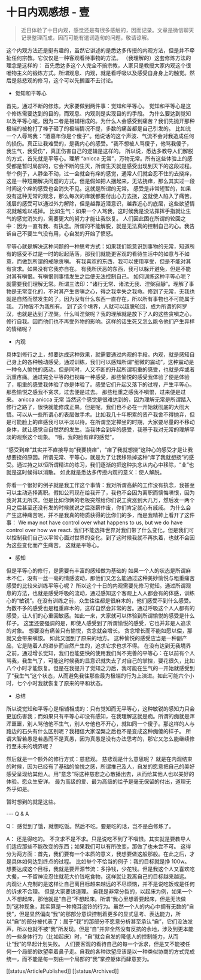 # 十日内观感想 - 壹

> 近日体验了十日内观，感觉还是有很多感触的，因而记录。文章是微信聊天记录整理而成，因而可能有遣词造句的问题，敬请谅解。

这个内观方法还是挺有趣的，虽然它讲述的是悉达多传授的内观方法，但是并不牵扯任何宗教。它仅仅是一种客观看待事物的方法。
（我理解的）这套修炼方法的理念是这样的：
首先悉达多这个人完全不搞宗教，人家只是教授大家内观这个很唯物主义的锻炼方式。所谓观息、内观，就是看呼吸以及感受自身身上的触觉。然后是慈悲观的修习，这个可以先搁置不去讨论。

- 觉知和平等心

首先，通过不断的修炼，大家要做到两件事：觉知和平等心。
觉知和平等心是这个修炼需要达到的目的，而观息、内观则是实现目的的手段。
为什么要达到觉知以及平等心呢，因为二者是相辅相成的。为什么人会感受到痛苦？我们先抛开那种极端的被枪打了棒子砸了的极端情况不提，多数的痛苦都是自己引发的。
比如说一个人辱骂我：“酒嘉年你是个傻子”。他说话的这个声波、气流不会对我造成任何的损伤。真正让我难受的，是我内心的感受。“我不想被人骂傻子，他骂我傻子，我生气，我受伤”，真正伤害自己的逻辑是这样的。
所以说，悉达多教导人们解脱的方式，首先就是平等心。理解 “anicca 无常”，万物无常。所有这些体验上的感受都是暂时局部的，它会不断的生灭，所谓生灭就是感受出现到灭下的这段过程。
举个例子，人静坐不动，过一会就会有痒的感觉，通常人们就会忍不住的去挠痒，这是一种短期解决问题的方式。但是假如把人捆起来，无法挠痒，那么其实过一段时间这个痒的感受也会消失不见。这就是所谓的无常。
感受是非常短暂的，如果没有这种无常的观念，那么每次的痒就都要付出心力去挠，这就使人陷入了痛苦。浅层的感受可以通过外力解除，但是越靠近潜意识，越靠近心的底层，这些欲望情况就越难以戒掉。
比如生气：如果一个人骂我，这时候我是没法挥挥手指就让生气的感觉消失的，需要更大的努力才能让我恢复。
人们因此困在所谓的轮回之中：因为一直有我、有执念。所谓的不能解脱，就是无法真的控制自己的心。我告诉自己不要生气没有用，心自发的开始了愤怒。

平等心就是解决这种问题的一种思考方式：如果我们能意识到事物的无常，知道所有的感受不过是一时的起起落落，那我们就能更客观的看待生活中的如意与不如意，而做到所谓的戒除贪嗔。
有我喜欢的东西，我可以使用享受，但是不能对其有贪求。如果没有它我亦自在。
有我所厌恶的东西，我可以躲开避免，但是不能对其有嗔恨。有嗔恨则事情发生之后便无法控制自己。
如何训练这种平等心呢？就需要我们理解无常。所谓三法印：“诸行无常、诸法无我、涅槃寂靜”。理解了事物是无常变化的，不对其产生贪嗔之心，得之我幸失之我命。修到了无常，无我也就是自然而然发生的了。因为没有什么东西一直存在，所以所有事物也不可能属于我。
万物皆不为我所有。
到了这个境界，人就可以超脱轮回，成为所谓的阿罗汉，也就是达到了涅槃。什么叫涅槃呢？我的理解就是放下了人的这些贪嗔之心，修行自我。因而他们也不再受外物的影响。这样的话生死又怎么能令他们产生异样的情绪呢？

- 内观

具体到修行之上，想要达成这种效果，就需要通过内观的手段。内观，就是感知自己身上的各种触动感受。通过训练，我们可以感知所谓“细微的震动”，这种震动是一种令人愉悦的感动。但是同时，人又不断的升起所谓粗重的感受，也就是痒或者沉重疼痛。通过完全平等的扫视每一种感受，那些愉悦的感受我体验了便是体验了，粗重的感受我体验了亦是体验了。感受它们升起又落下的过程，产生平等心。
那些愉悦之感我不贪求，过去便是过去。
那些粗重之感我不嗔恨，过来便是过来。
anicca anicca 无常
当然这个感觉是很难达到的，因为理解无常是所谓踏入修行之路了，很快就能修成正果。但是呢，我们也不必在一开始就彻底的大彻大悟。可以从一些所谓心的表层做手术。比如我几十年积累的资产我舍不得抛弃，但是可能脸上的痒感我可以平淡以待。在所谓坚定禅坐的时期，大家要尽量的不移动身体，就让感觉自自然然的发生。当我体会到痒的感受，我基于我对无常的理解平淡的观察这个现象。
“哦，我的脸有痒的感觉”。

“感受到痒”其实并不直接导向“我要挠痒”，“痒了我就想挠”这种心的感受才是让我想要挠的原因。所谓无常、平等心，就是为了让我移除掉这种“痒了我就想挠”的感受。通过持之以恒所谓精进的练习，我们逐渐的把这种执念从内心中移除，“业”也就是这时候得以消散。
如此就是悉达多传授内观的意义：使人解脱。

你看一个很好的例子就是我工作这个事情：我对所谓高薪的工作没有执念，我甚至可以主动选择离职。假如公司现在给我开了，我也不会因为离职而懊悔嗔恨，因为我对其无所求。但是比如你俩的老板突然给你们说工资涨到大几万，然后发一两个月之后甚至还没有发的时候就说之后涨薪作废，你们肯定就心有戚戚。
为什么会产生这种痛苦呢，并不是我真的物质获得的比你们的多，而是我精神上看开了这件事：
We may not have control over what happens to us, but we do have control over how we react.
我们不能选择世界对我们带了什么变化，但是我们可以控制我们自己以平常心面对世界的变化。到了这时候我就不再执着，也就不会因为这些变化而产生痛苦。
这就是平等心。

- 感知

但是平等心的修行，是需要有丰富的感知做为基础的
如果一个人的状态是所谓麻木不仁，没有一丝一毫的情感波动，那他们又怎么能通过这种美妙愉悦与粗重痛苦感受的比较来训练平等心呢？
所以这个十日的内观需要先修习觉知。通过所谓观息的方法，也就是感受呼吸的流动，通过感知这个客观上人人都会有的体感，训练心的“敏锐”。在没有训练之前，众生往往都是很麻木的，他们感受不到什么感受。为数不多的感受也是粗重麻木的，这样自然会非常的苦。通过呼吸这个人人都有的感受，让人们的心重回敏感。如此一来，大家就可以体验到所谓愉悦的感受是什么样子。
这里还要强调的是，即使人感受到了所谓愉悦的感受，它也并非是人追求的对象。
想要没有痛苦只有愉悦，贪念就会增长。
贪念增长而不能如愿以偿，那就又会带来嗔恨。
如此又回到了原来的地方。
这种愉悦的感受应当是一种副产品，它是随着人的进步而自然产生的，追求它求也求不得。
在没有达到无我境界之前，通过增长觉知，我们也能更快的使用我们尚不完善的平等心：在以前有个人骂我，我生气了，可能这时候我的显意识就失去了对自己的掌控，要花很久，比如八个小时才能恢复。但是在我提升了觉知之力后，我可能在生气的一开始就感受到了“我生气”这个状态，从而避免我往那些最为极端的行为上演进。如此可能六个小时，七个小时我就恢复了原来的平和状态。

- 总结

所以说觉知和平等心是相辅相成的：只有觉知而无平等心，这种敏锐的感知力只会更加伤害我；而如果只有平等心却没有感知，在我理解这就是痴。所谓的痴就是浑浑噩噩，别人骂他他不生气，别人夸他也不开心，就如同一个傻子。那这样的人与路边的石头有什么区别呢？我相信大家涅槃之后也不是变成这种痴傻的样子。
所谓大智若愚是若愚而不是真愚，因为真愚是没有办法思考的，那它又怎么能继续修行至未来的境界呢？

然后就是一个额外的修行方式：慈悲观。
慈悲观是什么意思呢？
就是在内观结束的时候，因为已经有了基础的愉悦之感，所谓推己及人，自发的愿意把自己的美好感受呈现给其他人。用“意念”将这种慈悲之心散播出去，从而给其他人也以美好的体验。愿众生安详。
最为高级的爱、最为高级的给予是毫无保留的付出，道理无外乎如是。

暂时想到的就是这些。

--- Q & A

Q：
感觉到了饿，就想吃饭。然后不吃。要是吃的话，岂不是白修炼了。

A：
还是得吃的。
不贪求不是不求。只是说吃不到了不嗔恨。其实就是要教导人们适应那些不能改变的东西；如果我们可以有所改变，那做了也未尝不可。
这得分为两方面：首先，我们要有一个本质的意义，我想要做这般那般。在此之后，才是具体如何达到终点的过程。
比如举个不恰当的例子：我的目标就是挣 100w。想要达成这个目标，我就是要开源节流：多挣钱，少花钱。但是我这个人又喜欢吃大餐，一不留神没忍住就花大价钱吃食物，这样就让我离自己的目标越来越远。
内观让人克制的是这样让自己离目标越来越远的不尽烦恼，并不是说吃饭或是任何的诉求不合理。
但是大家要讲道理。
自我是非常分裂的，以起床为例，如果一个人不想起床，那他就是“自己”不想起床。所谓“我心里想着要起床，但是无法做到”这种现象，其实算是一种掩耳盗铃的行为。虽然一个人的内心中拥有无数的“自我”，但是显然偏向“我”的那部分意识控制着更多的显式思考、表达能力，所以“自”的部分被代表了：属于“我”的那部分不愿意分析甚至承认“自”，它们没法发声，所以也就不被“我”所发现。但是“自”并非全然没有反抗的余地，涉及到更本能的一些身体行为（比如起床）时，“自”就会自发的降低人的控制能力，从而让“我”的早起计划失败。
人们要客观的看待自己的每一个诉求，但是又不能被任何一个局部的欲望牵着鼻子走。自我的各种欲望应该是以一种类似协商的方式完成统一，而不能是每一刻由一个局部的“我”掌控躯体而肆意妄为。

[[status/ArticlePublished]] [[status/Archived]]
